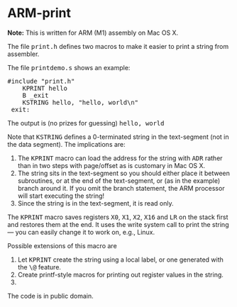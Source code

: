 # ARM-print
<b>Note:</b> This is written for ARM (M1) assembly on Mac OS X.
<p>
The file <tt>print.h</tt> defines two macros to make it easier
to print a string from assembler.
</p>
The file <tt>printdemo.s</tt> shows an example:
<pre>
#include "print.h"
	KPRINT hello
	B _exit
	KSTRING hello, "hello, world\n"
_exit:
</pre>
<p>
The output is (no prizes for guessing) <tt>hello, world</tt>
</p>
<p>
Note that <tt>KSTRING</tt> defines a 0-terminated string in the
text-segment (not in the data segment).  The implications are:
</p>
<ol>
<li> The <tt>KPRINT</tt> macro can load the address for the string
with <tt>ADR</tt> rather than in two steps with page/offset as
is customary in Mac OS X.</li>
<li> The string sits in the text-segment so you should either place
it between subroutines, or at the end of the text-segment, or
(as in the example) branch around it.  If you omit the branch statement,
the ARM processor will start executing the string!</li>
<li> Since the string is in the text-segment, it is read only.</li>
</ol>
<p>
The <tt>KPRINT</tt> macro saves registers
<tt>X0</tt>, 
<tt>X1</tt>, 
<tt>X2</tt>, 
<tt>X16</tt> and
<tt>LR</tt> on the stack first and restores them at the end.
It uses the write system call to print the string &mdash;
you can easily change it to work on, e.g., Linux.
</p>
<p>
Possible extensions of this macro are
</p>
<ol>
<li> Let <tt>KPRINT</tt>
     create the string using a local label, or one generated with
     the <tt>\@</tt> feature.</li>
<li> Create printf-style macros for printing out register
     values in the string.<li>
</ol>
<p>
The code is in public domain.
</p>
